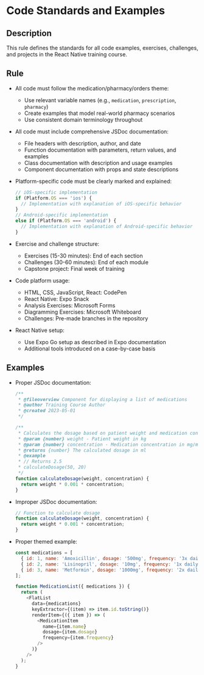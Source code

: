 # Code Standards and Examples

## Description
This rule defines the standards for all code examples, exercises, challenges, and projects in the React Native training course.

## Rule
- All code must follow the medication/pharmacy/orders theme:
  - Use relevant variable names (e.g., `medication`, `prescription`, `pharmacy`)
  - Create examples that model real-world pharmacy scenarios
  - Use consistent domain terminology throughout

- All code must include comprehensive JSDoc documentation:
  - File headers with description, author, and date
  - Function documentation with parameters, return values, and examples
  - Class documentation with description and usage examples
  - Component documentation with props and state descriptions

- Platform-specific code must be clearly marked and explained:
  ```javascript
  // iOS-specific implementation
  if (Platform.OS === 'ios') {
    // Implementation with explanation of iOS-specific behavior
  }
  // Android-specific implementation
  else if (Platform.OS === 'android') {
    // Implementation with explanation of Android-specific behavior
  }
  ```

- Exercise and challenge structure:
  - Exercises (15-30 minutes): End of each section
  - Challenges (30-60 minutes): End of each module
  - Capstone project: Final week of training

- Code platform usage:
  - HTML, CSS, JavaScript, React: CodePen
  - React Native: Expo Snack
  - Analysis Exercises: Microsoft Forms
  - Diagramming Exercises: Microsoft Whiteboard
  - Challenges: Pre-made branches in the repository

- React Native setup:
  - Use Expo Go setup as described in Expo documentation
  - Additional tools introduced on a case-by-case basis

## Examples
- Proper JSDoc documentation:
  ```javascript
  /**
   * @fileoverview Component for displaying a list of medications
   * @author Training Course Author
   * @created 2023-05-01
   */

  /**
   * Calculates the dosage based on patient weight and medication concentration
   * @param {number} weight - Patient weight in kg
   * @param {number} concentration - Medication concentration in mg/ml
   * @returns {number} The calculated dosage in ml
   * @example
   * // Returns 2.5
   * calculateDosage(50, 20)
   */
  function calculateDosage(weight, concentration) {
    return weight * 0.001 * concentration;
  }
  ```

- Improper JSDoc documentation:
  ```javascript
  // Function to calculate dosage
  function calculateDosage(weight, concentration) {
    return weight * 0.001 * concentration;
  }
  ```

- Proper themed example:
  ```javascript
  const medications = [
    { id: 1, name: 'Amoxicillin', dosage: '500mg', frequency: '3x daily' },
    { id: 2, name: 'Lisinopril', dosage: '10mg', frequency: '1x daily' },
    { id: 3, name: 'Metformin', dosage: '1000mg', frequency: '2x daily' }
  ];

  function MedicationList({ medications }) {
    return (
      <FlatList
        data={medications}
        keyExtractor={(item) => item.id.toString()}
        renderItem={({ item }) => (
          <MedicationItem 
            name={item.name}
            dosage={item.dosage}
            frequency={item.frequency}
          />
        )}
      />
    );
  }
  ``` 